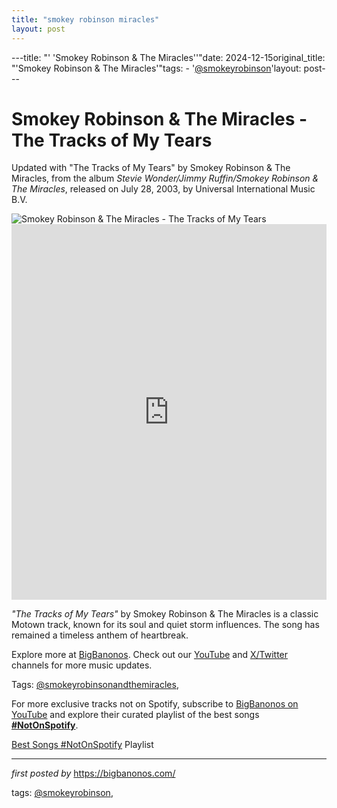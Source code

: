 ```yaml
---
title: "smokey robinson miracles"
layout: post
---
```

---title: "' 'Smokey Robinson & The Miracles''"date: 2024-12-15original_title: "'Smokey Robinson & The Miracles'"tags:  - '[@smokeyrobinson](/tags/smokeyrobinson/)'layout: post---<!-- Title of the Post --><h1 >Smokey Robinson & The Miracles - The Tracks of My Tears</h1> <!-- Introductory Text --><p >Updated with "The Tracks of My Tears" by Smokey Robinson & The Miracles, from the album *Stevie Wonder/Jimmy Ruffin/Smokey Robinson & The Miracles*, released on July 28, 2003, by Universal International Music B.V.</p> <!-- Featured Image --><div > <img src="https://i.scdn.co/image/ab67616d0000b27380c470234f5ffd835eebe5c7" alt="Smokey Robinson & The Miracles - The Tracks of My Tears" /></div> <!-- YouTube Video Embed --><div > <iframe width="100%" height="601" src="https://www.youtube.com/embed/Yf2CB32jDYc" title="The Tracks of My Tears" frameborder="0" allow="accelerometer; autoplay; clipboard-write; encrypted-media; gyroscope; picture-in-picture; web-share" referrerpolicy="strict-origin-when-cross-origin" allowfullscreen></iframe></div> <!-- Song Information --><div > <p><em>"The Tracks of My Tears"</em> by Smokey Robinson & The Miracles is a classic Motown track, known for its soul and quiet storm influences. The song has remained a timeless anthem of heartbreak.</p></div> <!-- Footer Links --><div > <p>Explore more at <a href="https://bigbanonos.com/" target="_blank">BigBanonos</a>. Check out our <a href="https://www.youtube.com/[@BigBanonos](/tags/BigBanonos/)" target="_blank">YouTube</a> and <a href="https://x.com/bigbanonos" target="_blank">X/Twitter</a> channels for more music updates.</p></div> <!-- Tags --><p >Tags: [@smokeyrobinsonandthemiracles](/tags/smokeyrobinsonandthemiracles/),</p><!--Subscribe and Playlist Links--><div>    <p>For more exclusive tracks not on Spotify, subscribe to <a href="https://www.youtube.com/[@BigBanonos](/tags/BigBanonos/)" target="_blank">BigBanonos on YouTube</a> and explore their curated playlist of the best songs <strong>[#NotOnSpotify](/tags/NotOnSpotify/)</strong>.</p>    <p><a href="https://www.youtube.com/playlist?list=PLtuNtuTatqI0kFahUCbtbfenC_ET5O_tr" target="_blank">Best Songs [#NotOnSpotify](/tags/NotOnSpotify/) Playlist<br /></a></p></div><hr /><p><em>first posted by</em> <a href="https://bigbanonos.com/" rel="noopener" target="_new">https://bigbanonos.com/</a></p><p>tags: [@smokeyrobinson](/tags/smokeyrobinson/),</p>